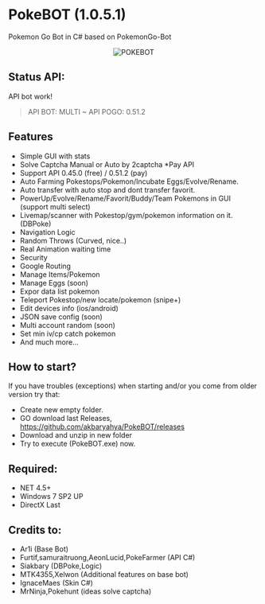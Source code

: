 # PokeBOT (1.0.5.1)
Pokemon Go Bot in C# based on PokemonGo-Bot

<p align="center">
  <img src="https://i.imgur.com/lLdRQOd.png" alt="POKEBOT"/>
</p>

Status API:
-------------
API bot work!
> API BOT: MULTI ~ API POGO: 0.51.2

Features
-------------
 - Simple GUI with stats
 - Solve Captcha Manual or Auto by 2captcha *Pay API
 - Support API 0.45.0 (free) / 0.51.2 (pay)
 - Auto Farming Pokestops/Pokemon/Incubate Eggs/Evolve/Rename.
 - Auto transfer with auto stop and dont transfer favorit. 
 - PowerUp/Evolve/Rename/Favorit/Buddy/Team Pokemons in GUI (support multi select)
 - Livemap/scanner with Pokestop/gym/pokemon information on it. (DBPoke)
 - Navigation Logic
 - Random Throws (Curved, nice..)
 - Real Animation waiting time
 - Security
 - Google Routing
 - Manage Items/Pokemon
 - Manage Eggs (soon)
 - Expor data list pokemon
 - Teleport Pokestop/new locate/pokemon (snipe+)
 - Edit devices info (ios/android)
 - JSON save config (soon)
 - Multi account random (soon)
 - Set min iv/cp catch pokemon
 - And much more...

How to start?
-------------------
If you have troubles (exceptions) when starting and/or you come from older version try that:
 - Create new empty folder.
 - GO download last Releases, https://github.com/akbaryahya/PokeBOT/releases
 - Download and unzip in new folder
 - Try to execute (PokeBOT.exe) now.

Required:
-------------------
 - NET 4.5+
 - Windows 7 SP2 UP
 - DirectX Last

Credits to:
-------------------
 - Ar1i (Base Bot)
 - Furtif,samuraitruong,AeonLucid,PokeFarmer (API C#)
 - Siakbary (DBPoke,Logic)
 - MTK4355,Xelwon (Additional features on base bot)
 - IgnaceMaes (Skin C#)
 - MrNinja,Pokehunt (ideas solve captcha)
